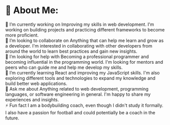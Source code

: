 # 💫 About Me:
🔭 I’m currently working on Improving my skills in web development. I'm working on building projects and practicing different frameworks to become more proficient.<br>👯 I’m looking to collaborate on Anything that can help me learn and grow as a developer. I'm interested in collaborating with other developers from around the world to learn best practices and gain new insights.<br>🤝 I’m looking for help with Becoming a professional programmer and becoming influential in the programming world. I'm looking for mentors and peers who can guide me and help me develop my skills.<br>🌱 I’m currently learning React and improving my JavaScript skills. I'm also exploring different tools and technologies to expand my knowledge and build better web applications.<br>💬 Ask me about Anything related to web development, programming languages, or software engineering in general. I'm happy to share my experiences and insights.<br>⚡ Fun fact I am a bodybuilding coach, even though I didn't study it formally. I also have a passion for football and could potentially be a coach in the future.
